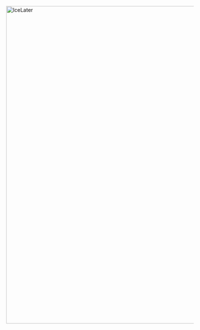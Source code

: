 <p><img align="center" src="https://icelater.vercel.app/discord-card" alt="IceLater" width="850px"/></p>

